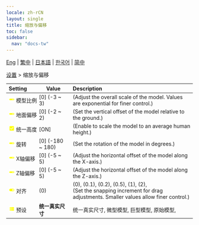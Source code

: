 ```yaml
---
locale: zh-rCN
layout: single
title: 缩放与偏移
toc: false
sidebar:
  nav: "docs-tw"
---
```

[Eng](/dancexr/menu/2025.4/actor/scale_&_offset) | [繁中](/tw/dancexr/menu/2025.4/actor/scale_&_offset) | [日本語](/jp/dancexr/menu/2025.4/actor/scale_&_offset) | [한국어](/kr/dancexr/menu/2025.4/actor/scale_&_offset) | [简中](/zh/dancexr/menu/2025.4/actor/scale_&_offset)

[设置](../menu#设置) > 缩放与偏移



| Setting | Value | Description |
| :--- | --- | :--- |
|<nobr>![slider icon](/images/icon/ic_slider.png) 模型比例</nobr>| [0] (-3 ~ 3) | (Adjust the overall scale of the model. Values are exponential for finer control.)
|<nobr>![slider icon](/images/icon/ic_slider.png) 地面偏移</nobr>| [0] (-2 ~ 2) | (Set the vertical offset of the model relative to the ground.)
|<nobr>![check_on icon](/images/icon/ic_check_on.png) 统一高度</nobr>| [ON] | (Enable to scale the model to an average human height.)
|<nobr>![slider icon](/images/icon/ic_slider.png) 旋转</nobr>| [0] (-180 ~ 180) | (Set the rotation of the model in degrees.)
|<nobr>![slider icon](/images/icon/ic_slider.png) X轴偏移</nobr>| [0] (-5 ~ 5) | (Adjust the horizontal offset of the model along the X-axis.)
|<nobr>![slider icon](/images/icon/ic_slider.png) Z轴偏移</nobr>| [0] (-5 ~ 5) | (Adjust the horizontal offset of the model along the Z-axis.)
|<nobr>![toggle_on icon](/images/icon/ic_toggle_on.png) 对齐</nobr>| (0) | (0), (0.1), (0.2), (0.5), (1), (2), <br/>(Set the snapping increment for drag adjustments. Smaller values allow finer control.)
|<nobr>![list icon](/images/icon/ic_list.png) 预设</nobr>| **统一真实尺寸** | 统一真实尺寸, 微型模型, 巨型模型, 原始模型,  |
